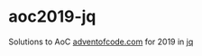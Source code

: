 # aoc2019-jq
Solutions to AoC [adventofcode.com](https://adventofcode.com/2019) for 2019 in [jq](https://stedolan.github.io/jq/manual/)
